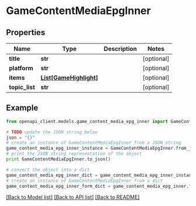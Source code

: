 # GameContentMediaEpgInner


## Properties

Name | Type | Description | Notes
------------ | ------------- | ------------- | -------------
**title** | **str** |  | [optional] 
**platform** | **str** |  | [optional] 
**items** | [**List[GameHighlight]**](GameHighlight.md) |  | [optional] 
**topic_list** | **str** |  | [optional] 

## Example

```python
from openapi_client.models.game_content_media_epg_inner import GameContentMediaEpgInner

# TODO update the JSON string below
json = "{}"
# create an instance of GameContentMediaEpgInner from a JSON string
game_content_media_epg_inner_instance = GameContentMediaEpgInner.from_json(json)
# print the JSON string representation of the object
print GameContentMediaEpgInner.to_json()

# convert the object into a dict
game_content_media_epg_inner_dict = game_content_media_epg_inner_instance.to_dict()
# create an instance of GameContentMediaEpgInner from a dict
game_content_media_epg_inner_form_dict = game_content_media_epg_inner.from_dict(game_content_media_epg_inner_dict)
```
[[Back to Model list]](../README.md#documentation-for-models) [[Back to API list]](../README.md#documentation-for-api-endpoints) [[Back to README]](../README.md)


